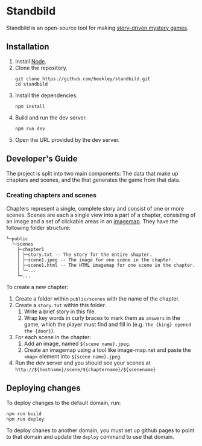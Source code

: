 # Standbild

Standbild is an open-source tool for making [story-driven mystery games](https://store.steampowered.com/app/1677770/The_Case_of_the_Golden_Idol/).

## Installation

1. Install [Node](https://nodejs.org/en/).
1. Clone the repository.
    ```
    git clone https://github.com/beekley/standbild.git
    cd standbild
    ```
1. Install the dependencies.
    ```
    npm install
    ```
1. Build and run the dev server.
    ```
    npm run dev
    ```
1. Open the URL provided by the dev server.

## Developer's Guide

The project is split into two main components: The data that make up chapters and scenes,
and the that generates the game from that data.

### Creating chapters and scenes

Chapters represent a single, complete story and consist of one or more scenes. Scenes are
each a single view into a part of a chapter, consisting of an image and a set of clickable
areas in an [imagemap](https://developer.mozilla.org/en-US/docs/Web/HTML/Element/map).
They have the following folder structure:

```
└─public
  └─scenes
    ├─chapter1
    │ ├─story.txt -- The story for the entire shapter.
    │ ├─scene1.jpeg -- The image for one scene in the chapter.
    │ ├─scene1.html -- The HTML imagemap for one scene in the chapter.
    │ └─...
    └─...
```

To create a new chapter:

1. Create a folder within `public/scenes` with the name of the chapter.
1. Create a `story.txt` within this folder.
    1. Write a brief story in this file.
    1. Wrap key words in curly braces to mark them as `answers` in the game, which the
       player must find and fill in (e.g. `the {king} opened the {door}`).
1. For each scene in the chapter:
    1. Add an image, named `${scene name}.jpeg`.
    1. Create an imagemap using a tool like image-map.net and paste the `<map>` element
       into `${scene name}.jpeg`.
1. Run the dev server and you should see your scenes at
   `http://${hostname}/scene/${chaptername}/${scenename}`

## Deploying changes

To deploy changes to the default domain, run:

```
npm run build
npm run deploy
```

To deploy chanes to another domain, you must set up github pages to point to that domain
and update the `deploy` command to use that domain.
